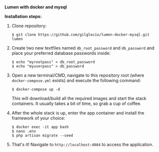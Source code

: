**Lumen with docker and mysql**

**Installation steps:** 

1. Clone repository:

    ```
    $ git clone https://github.com/gilglecio/lumen-docker-mysql.git lumen
    ```

2. Create two new textfiles named `db_root_password` and `db_password` and place your preferred database passwords inside:

    ```
    $ echo "myrootpass" > db_root_password
    $ echo "myuserpass" > db_password
    ```

3. Open a new terminal/CMD, navigate to this repository root (where `docker-compose.yml` exists) and execute the following command:

    ```
    $ docker-compose up -d
    ```

    This will download/build all the required images and start the stack containers. It usually takes a bit of time, so grab a cup of coffee.

4. After the whole stack is up, enter the app container and install the framework of your choice:

    ```
    $ docker exec -it app bash
    $ nano .env
    $ php artisan migrate --seed
    ```

5. That's it! Navigate to `http://localhost:4004` to access the application.